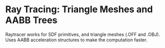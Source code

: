Ray Tracing: Triangle Meshes and AABB Trees
===========================================

Raytracer works for SDF primitives, and triangle meshes (.OFF and .OBJ). Uses AABB acceleration structures to make the computation faster.